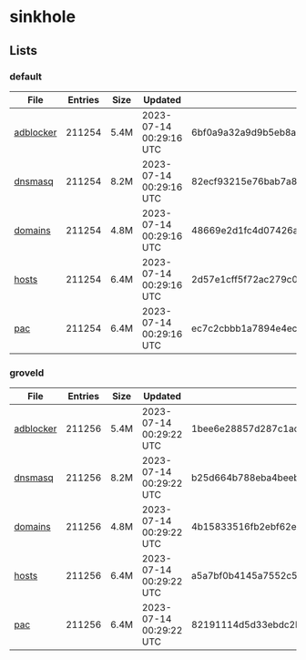 # sinkhole

## Lists

### default

|File|Entries|Size|Updated|Hash|
|-|-|-|-|-|
|[adblocker](https://raw.githubusercontent.com/groveld/sinkhole/lists/default/adblocker.txt)|211254|5.4M|2023-07-14 00:29:16 UTC|6bf0a9a32a9d9b5eb8a22d94262d87cf3d86090ce41f87c67ca2002fdb8763cd|
|[dnsmasq](https://raw.githubusercontent.com/groveld/sinkhole/lists/default/dnsmasq.txt)|211254|8.2M|2023-07-14 00:29:16 UTC|82ecf93215e76bab7a8711b72b6dc4e9072e4cdef40726db1faa24302dd7354e|
|[domains](https://raw.githubusercontent.com/groveld/sinkhole/lists/default/domains.txt)|211254|4.8M|2023-07-14 00:29:16 UTC|48669e2d1fc4d07426a6435d51c4cc56525c0e173cabd31675eb21c95ed27e81|
|[hosts](https://raw.githubusercontent.com/groveld/sinkhole/lists/default/hosts.txt)|211254|6.4M|2023-07-14 00:29:16 UTC|2d57e1cff5f72ac279c08de513bb44c91752fa0d9a35b2156f77e7907980d108|
|[pac](https://raw.githubusercontent.com/groveld/sinkhole/lists/default/pac.txt)|211254|6.4M|2023-07-14 00:29:16 UTC|ec7c2cbbb1a7894e4ec35bfe7c3eac8dd3a0a70be47ef33d026784d518f7d966|

### groveld

|File|Entries|Size|Updated|Hash|
|-|-|-|-|-|
|[adblocker](https://raw.githubusercontent.com/groveld/sinkhole/lists/groveld/adblocker.txt)|211256|5.4M|2023-07-14 00:29:22 UTC|1bee6e28857d287c1acd172f992198a9e4550cfc6055c41f954770dbb423fdfd|
|[dnsmasq](https://raw.githubusercontent.com/groveld/sinkhole/lists/groveld/dnsmasq.txt)|211256|8.2M|2023-07-14 00:29:22 UTC|b25d664b788eba4beeb9e5b4be143d5912e45f39d552d9ae00a846058b7b2f3d|
|[domains](https://raw.githubusercontent.com/groveld/sinkhole/lists/groveld/domains.txt)|211256|4.8M|2023-07-14 00:29:22 UTC|4b15833516fb2ebf62e9218f0261b2299e7ddfd2670d6a9a888c282e77c8ef72|
|[hosts](https://raw.githubusercontent.com/groveld/sinkhole/lists/groveld/hosts.txt)|211256|6.4M|2023-07-14 00:29:22 UTC|a5a7bf0b4145a7552c57e5e57d83b00af3d34ef28de6dd9476b5d9ad8accbc10|
|[pac](https://raw.githubusercontent.com/groveld/sinkhole/lists/groveld/pac.txt)|211256|6.4M|2023-07-14 00:29:22 UTC|82191114d5d33ebdc2ba9dd1a45f7d028e19514832b307b465d65e4e8ec54810|
